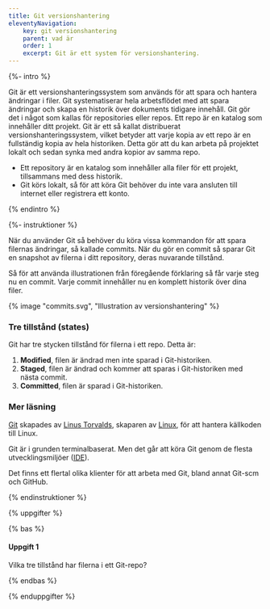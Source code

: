 ```yaml
---
title: Git versionshantering
eleventyNavigation:
    key: git versionshantering
    parent: vad är
    order: 1
    excerpt: Git är ett system för versionshantering.
---
```


{%- intro %}

Git är ett versionshanteringssystem som används för att spara och hantera ändringar i filer. Git systematiserar hela arbetsflödet med att spara ändringar och skapa en historik över dokuments tidigare innehåll. Git gör det i något som kallas för repositories eller repos. Ett repo är en katalog som innehåller ditt projekt. Git är ett så kallat distribuerat versionshanteringssystem, vilket betyder att varje kopia av ett repo är en fullständig kopia av hela historiken. Detta gör att du kan arbeta på projektet lokalt och sedan synka med andra kopior av samma repo.

-   Ett repository är en katalog som innehåller alla filer för ett projekt, tillsammans med dess historik.
-   Git körs lokalt, så för att köra Git behöver du inte vara ansluten till internet eller registrera ett konto.

{% endintro %}

{%- instruktioner %}

När du använder Git så behöver du köra vissa kommandon för att spara filernas ändringar, så kallade commits. När du gör en commit så sparar Git en snapshot av filerna i ditt repository, deras nuvarande tillstånd.

Så för att använda illustrationen från föregående förklaring så får varje steg nu en commit. Varje commit innehåller nu en komplett historik över dina filer.

{% image "commits.svg", "Illustration av versionshantering" %}

### Tre tillstånd (states)

Git har tre stycken tillstånd för filerna i ett repo. Detta är:

1. **Modified**, filen är ändrad men inte sparad i Git-historiken.
2. **Staged**, filen är ändrad och kommer att sparas i Git-historiken med nästa commit.
3. **Committed**, filen är sparad i Git-historiken.

### Mer läsning

[Git](https://git-scm.com/) skapades av [Linus Torvalds](https://sv.wikipedia.org/wiki/Linus_Torvalds), skaparen av [Linux](<https://sv.wikipedia.org/wiki/Linux_(k%C3%A4rna)>), för att hantera källkoden till Linux.

Git är i grunden terminalbaserat. Men det går att köra Git genom de flesta utvecklingsmiljöer ([IDE](https://sv.wikipedia.org/wiki/Integrerad_utvecklingsmilj%C3%B6)).

Det finns ett flertal olika klienter för att arbeta med Git, bland annat Git-scm och GitHub.

{% endinstruktioner %}

{% uppgifter %}

{% bas %}

#### Uppgift 1

Vilka tre tillstånd har filerna i ett Git-repo?

{% endbas %}

{% enduppgifter %}
